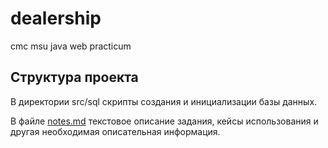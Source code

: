 # dealership
cmc msu java web practicum

## Структура проекта
В директории src/sql скрипты создания и инициализации базы данных.

В файле [notes.md](docs/notes.md) текстовое описание задания, кейсы использования и другая необходимая описательная информация.
